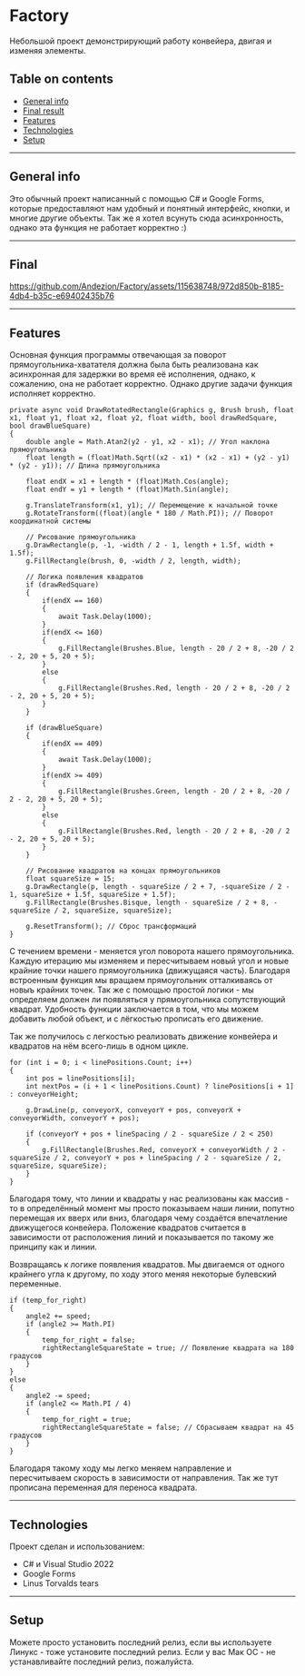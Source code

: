 # Factory
Небольшой проект демонстрирующий работу конвейера, двигая и изменяя элементы. 
## Table on contents
* [General info](#general_info)
* [Final result](#final_result)
* [Features](#features)
* [Technologies](#technologies)
* [Setup](#setup)
---
## General info
Это обычный проект написанный с помощью C# и Google Forms, которые предоставляют нам удобный и понятный интерфейс, кнопки, и многие другие объекты. Так же я хотел всунуть сюда асинхронность, однако эта функция не работает корректно :) 

---
## Final

https://github.com/Andezion/Factory/assets/115638748/972d850b-8185-4db4-b35c-e69402435b76

---
## Features
Основная функция программы отвечающая за поворот прямоугольника-хватателя должна была быть реализована как асинхронная для задержки во время её исполнения, однако, к сожалению, она не работает корректно. Однако другие задачи функция исполняет корректно. 

```
private async void DrawRotatedRectangle(Graphics g, Brush brush, float x1, float y1, float x2, float y2, float width, bool drawRedSquare, bool drawBlueSquare)
{
    double angle = Math.Atan2(y2 - y1, x2 - x1); // Угол наклона прямоугольника
    float length = (float)Math.Sqrt((x2 - x1) * (x2 - x1) + (y2 - y1) * (y2 - y1)); // Длина прямоугольника

    float endX = x1 + length * (float)Math.Cos(angle);
    float endY = y1 + length * (float)Math.Sin(angle);

    g.TranslateTransform(x1, y1); // Перемещение к начальной точке
    g.RotateTransform((float)(angle * 180 / Math.PI)); // Поворот координатной системы

    // Рисование прямоугольника
    g.DrawRectangle(p, -1, -width / 2 - 1, length + 1.5f, width + 1.5f);
    g.FillRectangle(brush, 0, -width / 2, length, width);

    // Логика появления квадратов
    if (drawRedSquare)
    {
        if(endX == 160)
        {
            await Task.Delay(1000);
        }
        if(endX <= 160)
        {
            g.FillRectangle(Brushes.Blue, length - 20 / 2 + 8, -20 / 2 - 2, 20 + 5, 20 + 5);
        }
        else
        {
            g.FillRectangle(Brushes.Red, length - 20 / 2 + 8, -20 / 2 - 2, 20 + 5, 20 + 5);
        }
    }

    if (drawBlueSquare) 
    {
        if(endX == 409)
        {
            await Task.Delay(1000);
        }
        if(endX >= 409)
        {
            g.FillRectangle(Brushes.Green, length - 20 / 2 + 8, -20 / 2 - 2, 20 + 5, 20 + 5);
        }
        else
        {
            g.FillRectangle(Brushes.Red, length - 20 / 2 + 8, -20 / 2 - 2, 20 + 5, 20 + 5);
        }
    }

    // Рисование квадратов на концах прямоугольников
    float squareSize = 15;
    g.DrawRectangle(p, length - squareSize / 2 + 7, -squareSize / 2 - 1, squareSize + 1.5f, squareSize + 1.5f);
    g.FillRectangle(Brushes.Bisque, length - squareSize / 2 + 8, -squareSize / 2, squareSize, squareSize);

    g.ResetTransform(); // Сброс трансформаций
}
```
С течением времени - меняется угол поворота нашего прямоугольника. Каждую итерацию мы изменяем и пересчитываем новый угол и новые крайние точки нашего прямоугольника (движущаяся часть). Благодаря встроенным функция мы вращаем прямоугольник отталкиваясь от новыъ крайних точек. Так же с помощью простой логики - мы определяем должен ли появляться у прямоугольника сопутствующий квадрат. Удобность функции заключается в том, что мы можем добавить любой объект, и с лёгкостью прописать его движение. 

Так же получилось с легкостью реализовать движение конвейера и квадратов на нём всего-лишь в одном цикле.

```
for (int i = 0; i < linePositions.Count; i++)
{
    int pos = linePositions[i];
    int nextPos = (i + 1 < linePositions.Count) ? linePositions[i + 1] : conveyorHeight;

    g.DrawLine(p, conveyorX, conveyorY + pos, conveyorX + conveyorWidth, conveyorY + pos);

    if (conveyorY + pos + lineSpacing / 2 - squareSize / 2 < 250)
    {
        g.FillRectangle(Brushes.Red, conveyorX + conveyorWidth / 2 - squareSize / 2, conveyorY + pos + lineSpacing / 2 - squareSize / 2, squareSize, squareSize);
    }
}
```

Благодаря тому, что линии и квадраты у нас реализованы как массив - то в определённый момент мы просто показываем наши линии, попутно перемещая их вверх или вниз, благодаря чему создаётся впечатление движущегося конвейера. Положение квадратов считается в зависимости от расположения линий и показывается по такому же принципу как и линии. 

Возвращаясь к логике появления квадратов. Мы двигаемся от одного крайнего угла к другому, по ходу этого меняя некоторые булевский переменные.

```
if (temp_for_right)
{
    angle2 += speed;
    if (angle2 >= Math.PI)
    {
        temp_for_right = false;
        rightRectangleSquareState = true; // Появление квадрата на 180 градусов
    }
}
else
{
    angle2 -= speed;
    if (angle2 <= Math.PI / 4)
    {
        temp_for_right = true;
        rightRectangleSquareState = false; // Сбрасываем квадрат на 45 градусов
    }
}
```

Благодаря такому ходу мы легко меняем направление и пересчитываем скорость в зависимости от направления. Так же тут прописана переменная для переноса квадрата.

---
## Technologies
Проект сделан и использованием:
* C# и Visual Studio 2022
* Google Forms
* Linus Torvalds tears 
---
## Setup
Можете просто установить последний релиз, если вы используете Линукс - тоже установите последний релиз. Если у вас Мак ОС - не устанавливайте последний релиз, пожалуйста. 
